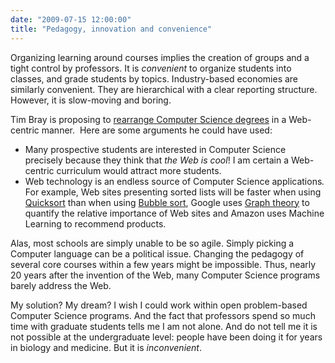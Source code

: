 ```yaml
---
date: "2009-07-15 12:00:00"
title: "Pedagogy, innovation and convenience"
---
```




Organizing learning around courses implies the creation of groups and a tight control by professors. It is <em>convenient</em> to organize students into classes, and grade students by topics. Industry-based economies are similarly convenient. They are hierarchical with a clear reporting structure. However, it is slow-moving and boring.

Tim Bray is proposing to [rearrange Computer Science degrees](http://www.tbray.org/ongoing/When/200x/2009/07/14/Web-Curriculum) in a Web-centric manner.  Here are some arguments he could have used:

- Many prospective students are interested in Computer Science precisely because they think that <em>the Web is cool</em>! I am certain a Web-centric curriculum would attract more students.
- Web technology is an endless source of Computer Science applications<em>.</em> For example, Web sites presenting sorted lists will be faster when using [Quicksort](https://en.wikipedia.org/wiki/Quicksort) than when using [Bubble sort](https://en.wikipedia.org/wiki/Bubble_sort), Google uses [Graph theory](https://en.wikipedia.org/wiki/Pagerank) to quantify the relative importance of Web sites and Amazon uses Machine Learning to recommend products.


Alas, most schools are simply unable to be so agile. Simply picking a Computer language can be a political issue. Changing the pedagogy of several core courses within a few years might be impossible. Thus, nearly 20 years after the invention of the Web, many Computer Science programs barely address the Web.

My solution? My dream? I wish I could work within open problem-based Computer Science programs. And the fact that professors spend so much time with graduate students tells me I am not alone. And do not tell me it is not possible at the undergraduate level: people have been doing it for years in biology and medicine. But it is <em>inconvenient</em>.

